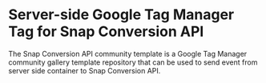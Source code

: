 # Server-side Google Tag Manager Tag for Snap Conversion API

The Snap Conversion API community template is a Google Tag Manager community gallery template repository that can be used to send event from server side container to Snap Conversion API.

